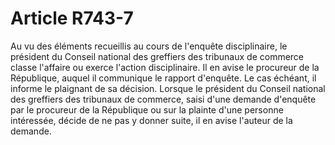 # Article R743-7

Au vu des éléments recueillis au cours de l'enquête disciplinaire, le président du Conseil national des greffiers des tribunaux de commerce classe l'affaire ou exerce l'action disciplinaire.   Il en avise le procureur de la République, auquel il communique le rapport d'enquête. Le cas échéant, il informe le plaignant de sa décision.   Lorsque le président du Conseil national des greffiers des tribunaux de commerce, saisi d'une demande d'enquête par le procureur de la République ou sur la plainte d'une personne intéressée, décide de ne pas y donner suite, il en avise l'auteur de la demande.